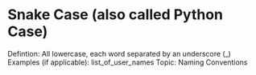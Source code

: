 # Snake Case (also called Python Case)

Defintion: All lowercase, each word separated by an underscore (_)
Examples (if applicable): list_of_user_names
Topic: Naming Conventions